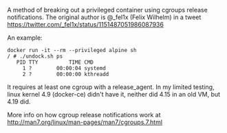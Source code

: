 A method of breaking out a privileged container using cgroups release notifications. The original author is @_fel1x (Felix Wilhelm) in a tweet https://twitter.com/_fel1x/status/1151487051986087936

An example:
```
docker run -it --rm --privileged alpine sh
/ # ./undock.sh ps
   PID TTY          TIME CMD
     1 ?        00:00:04 systemd
     2 ?        00:00:00 kthreadd
```

It requires at least one cgroup with a release_agent. In my limited testing, linux kernel 4.9 (docker-ce) didn't have it, neither did 4.15 in an old VM, but 4.19 did. 

More info on how cgroup release notifications work at http://man7.org/linux/man-pages/man7/cgroups.7.html
